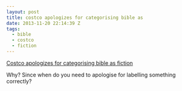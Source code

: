 ```yaml
---
layout: post
title: costco apologizes for categorising bible as
date: 2013-11-20 22:14:39 Z
tags:
  - bible
  - costco
  - fiction
---
```

[Costco apologizes for categorising bible as fiction](http://news.yahoo.com/costco-apologizes-california-bible-flap-162754722.html)

Why? Since when do you need to apologise for labelling something correctly?
